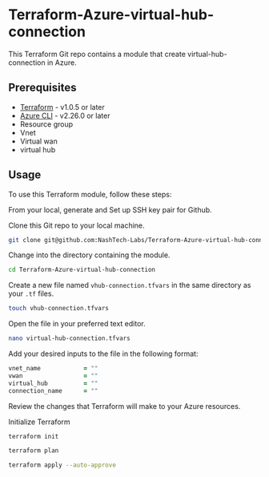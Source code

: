 # Terraform-Azure-virtual-hub-connection

This Terraform Git repo contains a module that create virtual-hub-connection in Azure.

## Prerequisites
- [Terraform](https://www.terraform.io/downloads.html) - v1.0.5 or later
- [Azure CLI](https://docs.microsoft.com/en-us/cli/azure/install-azure-cli) - v2.26.0 or later
- Resource group
- Vnet
- Virtual wan
- virtual hub

## Usage

To use this Terraform module, follow these steps:

From your local, generate and Set up SSH key pair for Github.

Clone this Git repo to your local machine.

```bash
git clone git@github.com:NashTech-Labs/Terraform-Azure-virtual-hub-connection.git
```

Change into the directory containing the module.

```bash
cd Terraform-Azure-virtual-hub-connection
```

Create a new file named `vhub-connection.tfvars` in the same directory as your `.tf` files.

```bash
touch vhub-connection.tfvars
```

Open the file in your preferred text editor.

```bash
nano virtual-hub-connection.tfvars
```

Add your desired inputs to the file in the following format:

```ruby
vnet_name            = ""
vwan                 = ""
virtual_hub          = ""
connection_name      = "" 
```
Review the changes that Terraform will make to your Azure resources.


Initialize Terraform 

```bash
terraform init
```
```bash
terraform plan 
```
```bash
terraform apply --auto-approve

```
